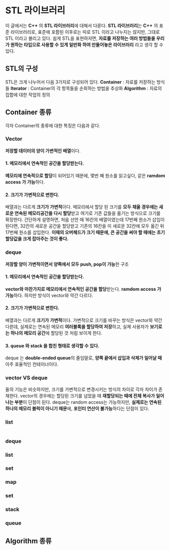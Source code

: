 # STL 라이브러리

이 글에서는 **C++** 의 **STL 라이브러리**에 대해서 다룬다.
**STL 라이브러리**는 **C++** 의 표준 라이브러리로, 표준에 포함된 이후로는 따로 STL 이라고 나누지는 않지만, 그대로 STL 이라고 불리고 있다.
쉽게 STL을 표현하자면, **자료를 저장하는 여러 방법들을 우리가 원하는 타입으로 사용할 수 있게 일반화 하여 만들어놓은 라이브러리** 라고 생각 할 수 있다.

## STL의 구성

STL은 크게 나누어서 다음 3가지로 구성되어 있다.
**Container** : 자료를 저장하는 방식들
**Iterator** : Container의 각 항목들을 순회하는 방법을 추상화
**Algorithm** : 자료의 집합에 대한 작업의 정의

## Container 종류
각자 Container의 종류에 대한 특징은 다음과 같다.
### Vector
**저장할 데이터의 양이 가변적인 배열**이다.
#### 1. 메모리에서 연속적인 공간을 할당받는다.
**메모리에 연속적으로 할당**이 되어있기 때문에, 몇번 째 원소를 읽고싶다, 같은 **ramdom access 가 가능**하다.
#### 2. 크기가 가변적으로 변한다.
배열과는 다르게 **크기가 가변적**이다. 메모리에서 할당 된 크기를 **모두 채울 경우에는 새로운 연속된 메모리공간을 다시 할당**받고 여기로 기존 값들을 옮기는 방식으로 크기를 확장한다.
간단하게 설명하면, 처음 선언 때 16칸의 배열이였는데 17번째 원소가 삽입이 된다면, 32칸의 새로운 공간을 할당받고 기존의 16칸을 이 새로운 32칸에 모두 옮긴 뒤 17번째 원소를 삽입한다.
**이때의 오버헤드가 크기 때문에, 큰 공간을 써야 할 때에는 초기할당값을 크게 잡아주는 것이 좋다.**

### deque
**저장할 양이 가변적이면서 양쪽에서 모두 push, pop이 가능**한 구조
#### 1. 메모리에서 연속적인 공간을 할당받는다.
**vector와 마찬가지로 메모리에서 연속적인 공간을 할당**받는다. **ramdom access 가 가능**하다. 하지만 방식이 vector와 약간 다르다.
#### 2. 크기가 가변적으로 변한다.
배열과는 다르게 **크기가 가변적**이다. 가변적으로 크기를 바꾸는 방식은 vector와 약간 다른데, 실제로는 연속된 메모리 **여러블록을 할당하여 저장**하고, 실제 사용자가 **보기로는 하나의 메모리 공간**에 할당된 것 처럼 보이게 한다.
#### 3. queue 와 stack 을 합친 형태로 생각할 수 있다.
deque 는 **double-ended queue**의 줄임말로, **양쪽 끝에서 삽입과 삭제가 일어날 때** 아주 효율적인 컨테이너이다.

### vector VS deque
둘의 기능은 비슷하지만, 크기를 가변적으로 변경시키는 방식의 차이로 각자 차이가 존재한다.
vector의 경우에는 할당된 크기를 넘었을 때 **재할당되는 때에 전체 복사가 일어나는 부분**이 단점이 된다.
deque는 random access는 가능하지만, **실제로는 연속된 하나의 메모리 블럭이 아니기 때문**에, **포인터 연산이 불가능**하다는 단점이 있다.

### list
#
### deque
### list
### set
### map
### set
### stack
### queue


## Algorithm 종류
